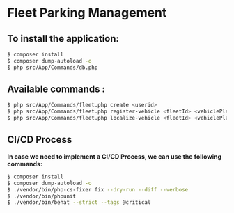 # Fleet Parking Management

## To install the application:
```bash
$ composer install
$ composer dump-autoload -o
$ php src/App/Commands/db.php
```

## Available commands :
```bash
$ php src/App/Commands/fleet.php create <userid>
$ php src/App/Commands/fleet.php register-vehicle <fleetId> <vehiclePlateNumber>
$ php src/App/Commands/fleet.php localize-vehicle <fleetId> <vehiclePlateNumber> <longitude> <latitude> [altitude]
```

## CI/CD Process

**In case we need to implement a CI/CD Process, we can use the following commands:**
```bash
$ composer install
$ composer dump-autoload -o
$ ./vendor/bin/php-cs-fixer fix --dry-run --diff --verbose
$ ./vendor/bin/phpunit
$ ./vendor/bin/behat --strict --tags @critical
```